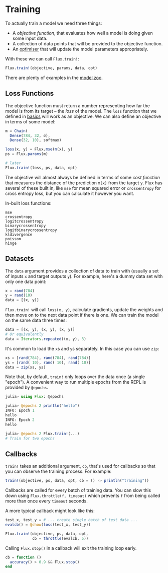 # Training

To actually train a model we need three things:

* A *objective function*, that evaluates how well a model is doing given some input data.
* A collection of data points that will be provided to the objective function.
* An [optimiser](optimisers.md) that will update the model parameters appropriately.

With these we can call `Flux.train!`:

```julia
Flux.train!(objective, params, data, opt)
```

There are plenty of examples in the [model zoo](https://github.com/FluxML/model-zoo).

## Loss Functions

The objective function must return a number representing how far the model is from its target – the *loss* of the model. The `loss` function that we defined in [basics](../models/basics.md) will work as an objective. We can also define an objective in terms of some model:

```julia
m = Chain(
  Dense(784, 32, σ),
  Dense(32, 10), softmax)

loss(x, y) = Flux.mse(m(x), y)
ps = Flux.params(m)

# later
Flux.train!(loss, ps, data, opt)
```

The objective will almost always be defined in terms of some *cost function* that measures the distance of the prediction `m(x)` from the target `y`. Flux has several of these built in, like `mse` for mean squared error or `crossentropy` for cross entropy loss, but you can calculate it however you want.

In-built loss functions:
```@docs
mse
crossentropy
logitcrossentropy
binarycrossentropy
logitbinarycrossentropy
kldivergence
poisson
hinge
```

## Datasets

The `data` argument provides a collection of data to train with (usually a set of inputs `x` and target outputs `y`). For example, here's a dummy data set with only one data point:

```julia
x = rand(784)
y = rand(10)
data = [(x, y)]
```

`Flux.train!` will call `loss(x, y)`, calculate gradients, update the weights and then move on to the next data point if there is one. We can train the model on the same data three times:

```julia
data = [(x, y), (x, y), (x, y)]
# Or equivalently
data = Iterators.repeated((x, y), 3)
```

It's common to load the `x`s and `y`s separately. In this case you can use `zip`:

```julia
xs = [rand(784), rand(784), rand(784)]
ys = [rand( 10), rand( 10), rand( 10)]
data = zip(xs, ys)
```

Note that, by default, `train!` only loops over the data once (a single "epoch").
A convenient way to run multiple epochs from the REPL is provided by `@epochs`.

```julia
julia> using Flux: @epochs

julia> @epochs 2 println("hello")
INFO: Epoch 1
hello
INFO: Epoch 2
hello

julia> @epochs 2 Flux.train!(...)
# Train for two epochs
```

## Callbacks

`train!` takes an additional argument, `cb`, that's used for callbacks so that you can observe the training process. For example:

```julia
train!(objective, ps, data, opt, cb = () -> println("training"))
```

Callbacks are called for every batch of training data. You can slow this down using `Flux.throttle(f, timeout)` which prevents `f` from being called more than once every `timeout` seconds.

A more typical callback might look like this:

```julia
test_x, test_y = # ... create single batch of test data ...
evalcb() = @show(loss(test_x, test_y))

Flux.train!(objective, ps, data, opt,
            cb = throttle(evalcb, 5))
```

Calling `Flux.stop()` in a callback will exit the training loop early.

```julia
cb = function ()
  accuracy() > 0.9 && Flux.stop()
end
```
